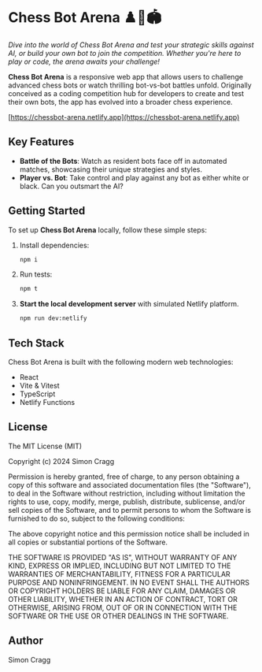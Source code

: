 # Chess Bot Arena ♟️🤖🏟️

*Dive into the world of Chess Bot Arena and test your strategic skills against AI, or build your own bot to join the competition. Whether you're here to play or code, the arena awaits your challenge!*

**Chess Bot Arena** is a responsive web app that allows users to challenge advanced chess bots or watch thrilling bot-vs-bot battles unfold. Originally conceived as a coding competition hub for developers to create and test their own bots, the app has evolved into a broader chess experience.

[https://chessbot-arena.netlify.app](https://chessbot-arena.netlify.app)

## Key Features

- **Battle of the Bots**: Watch as resident bots face off in automated matches, showcasing their unique strategies and styles.
- **Player vs. Bot**: Take control and play against any bot as either white or black. Can you outsmart the AI?

## Getting Started

To set up **Chess Bot Arena** locally, follow these simple steps:

1. Install dependencies:
    ```bash
    npm i
    ```

2. Run tests:

    ```bash
    npm t
    ```

3. **Start the local development server** with simulated Netlify platform.

    ```bash
    npm run dev:netlify
    ```

## Tech Stack

Chess Bot Arena is built with the following modern web technologies:

- React
- Vite & Vitest
- TypeScript
- Netlify Functions

## License

The MIT License (MIT)

Copyright (c) 2024 Simon Cragg

Permission is hereby granted, free of charge, to any person obtaining a copy of this software and associated documentation files (the "Software"), to deal in the Software without restriction, including without limitation the rights to use, copy, modify, merge, publish, distribute, sublicense, and/or sell copies of the Software, and to permit persons to whom the Software is furnished to do so, subject to the following conditions:

The above copyright notice and this permission notice shall be included in all copies or substantial portions of the Software.

THE SOFTWARE IS PROVIDED "AS IS", WITHOUT WARRANTY OF ANY KIND, EXPRESS OR IMPLIED, INCLUDING BUT NOT LIMITED TO THE WARRANTIES OF MERCHANTABILITY, FITNESS FOR A PARTICULAR PURPOSE AND NONINFRINGEMENT. IN NO EVENT SHALL THE AUTHORS OR COPYRIGHT HOLDERS BE LIABLE FOR ANY CLAIM, DAMAGES OR OTHER LIABILITY, WHETHER IN AN ACTION OF CONTRACT, TORT OR OTHERWISE, ARISING FROM, OUT OF OR IN CONNECTION WITH THE SOFTWARE OR THE USE OR OTHER DEALINGS IN THE SOFTWARE.

## Author
Simon Cragg
